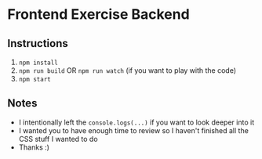 # Frontend Exercise Backend

## Instructions
1. `npm install`
2. `npm run build` OR `npm run watch` (if you want to play with the code)
3. `npm start`

## Notes
* I intentionally left the `console.logs(...)` if you want to look deeper into it
* I wanted you to have enough time to review so I haven't finished all the CSS stuff I wanted to do
* Thanks :)
